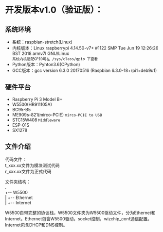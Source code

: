 # 开发版本v1.0（验证版）：

## 系统环境

- 系统：raspbian-stretch(Linux)
- 内核版本：Linux raspberrypi 4.14.50-v7+ #1122 SMP Tue Jun 19 12:26:26 BST 2018 armv7l GNU/Linux</br>`系统内核适配GPIO可在 /sys/class/gpio 下查看`
- Python版本：Pyhton3.6(CPython)
- GCC版本：gcc version 6.3.0 20170516 (Raspbian 6.3.0-18+rpi1+deb9u1)

## 硬件平台

- Raspberry Pi 3 Model B+
- W5500(HR911105A)
- BC95-B5
- ME909s-821(mirco-PCIE) `mirco-PCIE to USB`
- STC15W408 `Middleware`
- ESP-01S
- SX1278

## 文件介绍

代码文件：  
t_xxx.xx文件为模块测试代码  
r_xxx.xx文件为正式代码  

文件夹结构：  
.  
+-- W5500  
|   +-- Ethernet  
|   +-- Internet  

W5500自带完整的协议栈，W5500文件夹为W5500驱动文件，分为Ethernet和Internet，Ethernet包含W5500驱动，socket控制，wizchip_conf通信配置。Internet包含DHCP和DNS控制。